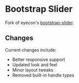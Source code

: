 Bootstrap Slider
=============

Fork of eyecon's [bootstrap-slider](http://www.eyecon.ro/bootstrap-slider/).

Changes
----------
Current changes include:

+ Better responsive support
+ Updated look and feel
+ Minor layout tweaks
+ Removed built-in handle types

	



